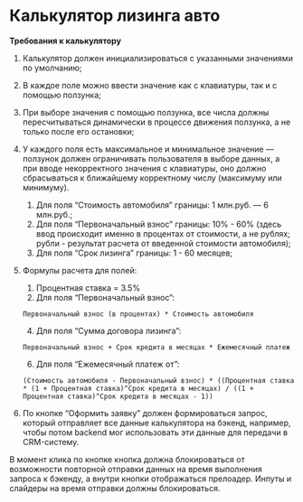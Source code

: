 # Калькулятор лизинга авто

**Требования к калькулятору**

1.  Калькулятор должен инициализироваться с указанными значениями по умолчанию;
2.  В каждое поле можно ввести значение как с клавиатуры, так и с помощью ползунка;
3.  При выборе значения с помощью ползунка, все числа должны пересчитываться динамически в процессе движения ползунка, а не только после его остановки;
4.  У каждого поля есть максимальное и минимальное значение — ползунок должен ограничивать пользователя в выборе данных, а при вводе некорректного значения с клавиатуры, оно должно сбрасываться к ближайшему корректному числу (максимуму или минимуму).
    1.  Для поля “Стоимость автомобиля” границы: 1 млн.руб. — 6 млн.руб.;
    2.  Для поля “Первоначальный взнос” границы: 10% - 60% (здесь ввод происходит именно в процентах от стоимости, а не рублях; рубли - результат расчета от введенной стоимости автомобиля);
    3.  Для поля “Срок лизинга” границы: 1 - 60 месяцев;
5.  Формулы расчета для полей:
    1.  Процентная ставка = 3.5%
    2.  Для поля “Первоначальный взнос”:
    
    `Первоначальный взнос (в процентах) * Стоимость автомобиля`
    
    4.  Для поля “Сумма договора лизинга”:
    
    `Первоначальный взнос + Срок кредита в месяцах * Ежемесячный платеж`
    
    6.  Для поля “Ежемесячный платеж от”:
    
    ```plain
    (Стоимость автомобиля - Первоначальный взнос) * ((Процентная ставка * (1 + Процентная ставка)^Срок кредита в месяцах) / ((1 + Процентная ставка)^Срок кредита в месяцах - 1)) 
    ```
    
6.  По кнопке “Оформить заявку” должен формироваться запрос, который отправляет все данные калькулятора на бэкенд, например, чтобы потом backend мог использовать эти данные для передачи в CRM-систему.

В момент клика по кнопке кнопка должна блокироваться от возможности повторной отправки данных на время выполнения запроса к бэкенду, а внутри кнопки отображаться прелоадер. Инпуты и слайдеры на время отправки должны блокироваться.
